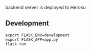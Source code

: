 backend server is deployed to Heroku

## Development

```
export FLASK_ENV=development
export FLASK_APP=app.py
flask run
```


